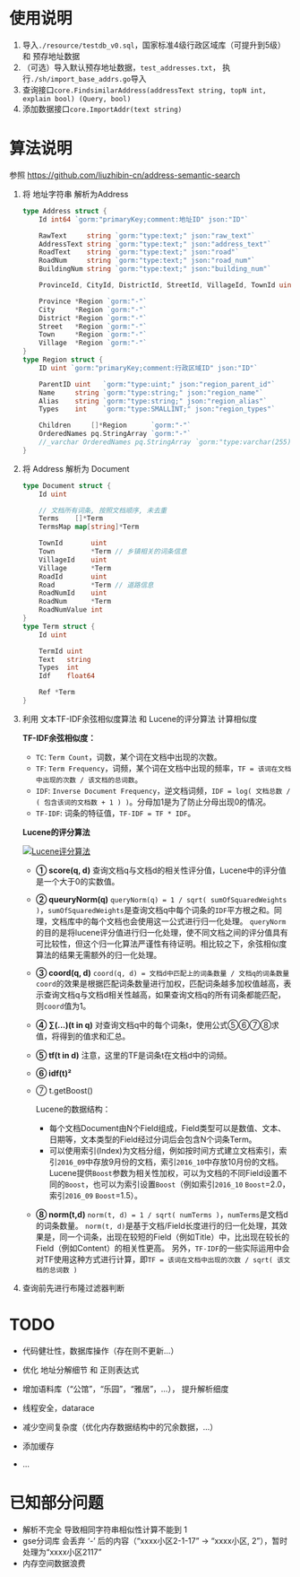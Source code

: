 # 使用说明

1. 导入`./resource/testdb_v0.sql`，国家标准4级行政区域库（可提升到5级） 和 预存地址数据
2. （可选）导入默认预存地址数据，`test_addresses.txt`， 执行`./sh/import_base_addrs.go`导入
3. 查询接口`core.FindsimilarAddress(addressText string, topN int, explain bool) (Query, bool)` 
4. 添加数据接口`core.ImportAddr(text string)`


# 算法说明
参照
https://github.com/liuzhibin-cn/address-semantic-search
1. 将 地址字符串 解析为Address

   ```go
   type Address struct {
       Id int64 `gorm:"primaryKey;comment:地址ID" json:"ID"`
   
       RawText     string `gorm:"type:text;" json:"raw_text"`
       AddressText string `gorm:"type:text;" json:"address_text"`
       RoadText    string `gorm:"type:text;" json:"road"`
       RoadNum     string `gorm:"type:text;" json:"road_num"`
       BuildingNum string `gorm:"type:text;" json:"building_num"`
   
       ProvinceId, CityId, DistrictId, StreetId, VillageId, TownId uint
   
       Province *Region `gorm:"-"`
       City     *Region `gorm:"-"`
       District *Region `gorm:"-"`
       Street   *Region `gorm:"-"`
       Town     *Region `gorm:"-"`
       Village  *Region `gorm:"-"`
   }
   type Region struct {
       ID uint `gorm:"primaryKey;comment:行政区域ID" json:"ID"`
   
       ParentID uint   `gorm:"type:uint;" json:"region_parent_id"`
       Name     string `gorm:"type:string;" json:"region_name"`
       Alias    string `gorm:"type:string;" json:"region_alias"`
       Types    int    `gorm:"type:SMALLINT;" json:"region_types"`
   
       Children     []*Region      `gorm:"-"`
       OrderedNames pq.StringArray `gorm:"-"`
       //_varchar OrderedNames pq.StringArray `gorm:"type:varchar(255)[]" json:"region_ordered_names"`
   }
   ```

2. 将 Address 解析为 Document

   ```go
   type Document struct {
       Id uint
   
       // 文档所有词条, 按照文档顺序, 未去重
       Terms    []*Term
       TermsMap map[string]*Term
   
       TownId       uint
       Town         *Term // 乡镇相关的词条信息
       VillageId    uint
       Village      *Term
       RoadId       uint
       Road         *Term // 道路信息
       RoadNumId    uint
       RoadNum      *Term
       RoadNumValue int
   }
   type Term struct {
       Id uint
   
       TermId uint
       Text   string
       Types  int
       Idf    float64
   
       Ref *Term
   }
   ```

3. 利用 文本TF-IDF余弦相似度算法 和 Lucene的评分算法 计算相似度

   **TF-IDF余弦相似度：**

   - `TC`: `Term Count`，词数，某个词在文档中出现的次数。
   - `TF`: `Term Frequency`，词频，某个词在文档中出现的频率，`TF = 该词在文档中出现的次数 / 该文档的总词数`。
   - `IDF`: `Inverse Document Frequency`，逆文档词频，`IDF = log( 文档总数 / ( 包含该词的文档数 + 1 ) )`。分母加1是为了防止分母出现0的情况。
   - `TF-IDF`: 词条的特征值，`TF-IDF = TF * IDF`。

   **Lucene的评分算法**
   
   [![Lucene评分算法](https://camo.githubusercontent.com/c535782e472b53437d49eece055e69caea25e007bd479e0ebc7d6ac9dd3b9fae/68747470733a2f2f7269636869652d6c656f2e6769746875622e696f2f79647265732f696d672f31302f3138302f313031342f6c7563656e652d73636f72652d66756e6374696f6e2e706e67)](https://camo.githubusercontent.com/c535782e472b53437d49eece055e69caea25e007bd479e0ebc7d6ac9dd3b9fae/68747470733a2f2f7269636869652d6c656f2e6769746875622e696f2f79647265732f696d672f31302f3138302f313031342f6c7563656e652d73636f72652d66756e6374696f6e2e706e67)
   
   - **① score(q, d)**
     查询文档q与文档d的相关性评分值，Lucene中的评分值是一个大于0的实数值。
   
   - **② queuryNorm(q)**
     `queryNorm(q) = 1 / sqrt( sumOfSquaredWeights )`，`sumOfSquaredWeights`是查询文档q中每个词条的`IDF`平方根之和。同理，文档库中的每个文档也会使用这一公式进行归一化处理。
     `queryNorm`的目的是将lucene评分值进行归一化处理，使不同文档之间的评分值具有可比较性，但这个归一化算法严谨性有待证明。相比较之下，余弦相似度算法的结果无需额外的归一化处理。
   
   - **③ coord(q, d)**
     `coord(q, d) = 文档d中匹配上的词条数量 / 文档q的词条数量`
     `coord`的效果是根据匹配词条数量进行加权，匹配词条越多加权值越高，表示查询文档q与文档d相关性越高，如果查询文档q的所有词条都能匹配，则`coord`值为1。
   
   - **④ ∑(...)(t in q)**
     对查询文档q中的每个词条t，使用公式⑤⑥⑦⑧求值，将得到的值求和汇总。
   
   - **⑤ tf(t in d)**
     注意，这里的TF是词条t在文档d中的词频。
   
   - **⑥ idf(t)²**
   
   - ⑦ t.getBoost()
   
     Lucene的数据结构：
   
     - 每个文档Document由N个Field组成，Field类型可以是数值、文本、日期等，文本类型的Field经过分词后会包含N个词条Term。
     - 可以使用索引(Index)为文档分组，例如按时间方式建立文档索引，索引`2016_09`中存放9月份的文档，索引`2016_10`中存放10月份的文档。 Lucene提供`Boost`参数为相关性加权，可以为文档的不同Field设置不同的`Boost`，也可以为索引设置`Boost`（例如索引`2016_10` `Boost`=2.0，索引`2016_09` `Boost`=1.5）。
   
   - **⑧ norm(t,d)**
     `norm(t, d) = 1 / sqrt( numTerms )`，`numTerms`是文档d的词条数量。
     `norm(t, d)`是基于文档/Field长度进行的归一化处理，其效果是，同一个词条，出现在较短的Field（例如Title）中，比出现在较长的Field（例如Content）的相关性更高。
     另外，`TF-IDF`的一些实际运用中会对TF使用这种方式进行计算，即`TF = 该词在文档中出现的次数 / sqrt( 该文档的总词数 )`

4. 查询前先进行布隆过滤器判断

# TODO

- 代码健壮性，数据库操作（存在则不更新...） 



- 优化 地址分解细节 和 正则表达式

- 增加语料库（“公馆”，“乐园”，“雅居”，...）， 提升解析细度

  

- 线程安全，datarace

- 减少空间复杂度（优化内存数据结构中的冗余数据，...）

- 添加缓存

- ...

# 已知部分问题
- 解析不完全 导致相同字符串相似性计算不能到 1
- gse分词库 会丢弃 ‘-’ 后的内容（“xxxx小区2-1-17” -> “xxxx小区, 2”），暂时处理为“xxxx小区2117”
- 内存空间数据浪费